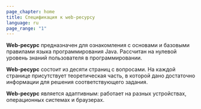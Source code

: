 ```yaml
---
page_chapter: home
title: Спецификация к web-ресурсу
language: ru
page_range: "1"
---
```

 **Web-ресурс** предназначен для ознакомления с основами и базовыми правилами языка программирования Java. Рассчитан на нулевой уровень знаний пользователя в программировании.

 **Web-ресурс** состоит из десяти страниц с вопросами. На каждой странице присутствует теоретическая часть, в которой дано достаточно информации для решения соответствующего задания.

 **Web-ресурс** является адаптивным: работает на разных устройствах, операционных системах и браузерах.